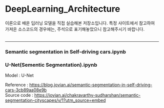 # DeepLearning_Architecture

이론으로 배운 딥러닝 모델을 직접 실습해본 저장소입니다. 특정 사이트에서 참고하여 가져온 소스코드의 경우에는, 주석으로 표기해놓았으니 참고해주시기 바랍니다.
<br/>
<br/>

---
### Semantic segmentation in Self-driving cars.ipynb
### U-Net(Sementic Segmentation).ipynb
Model : U-Net

Reference : https://blog.jovian.ai/semantic-segmentation-in-self-driving-cars-3cb89aa08e9b <br/>
Source code : https://jovian.ai/chakravarthy-sudharshan/semantic-segmentation-cityscapes/v/1?utm_source=embed
